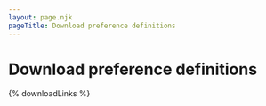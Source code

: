 ```yaml
---
layout: page.njk
pageTitle: Download preference definitions
---
```


# Download preference definitions

{% downloadLinks %}